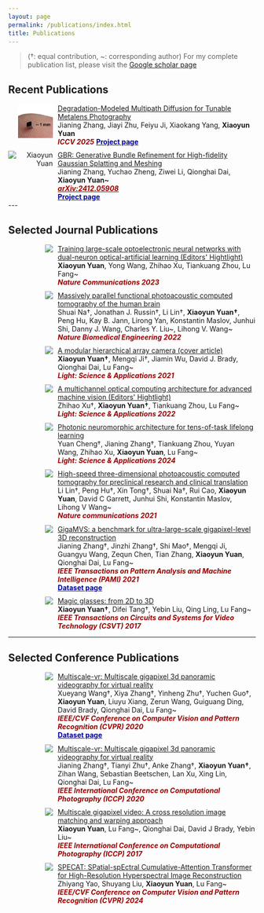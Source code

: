 ```yaml
---
layout: page
permalink: /publications/index.html
title: Publications
---
```

<style>
.pub_wrapper {
  display: grid;
  grid-template-columns: 1fr 4fr;
  margin-top:2%
}
.pub_wrapper img{
  width: 70%;
  margin-right:10%
}
</style>


> (†: equal contribution, ~: corresponding author) For my complete publication list, please visit the [Google scholar page](https://scholar.google.com/citations?user=MrEV0uwAAAAJ&hl=en)


## Recent Publications
<div class="pub_wrapper">
    <div style="text-align: right">
        <img src="/mypaper/paper_icon/iccv_2025.jpg" alt="Xiaoyun Yuan">
    </div>
    <div style="text-align: left">
        <a href="">
        Degradation-Modeled Multipath Diffusion for Tunable Metalens Photography</a><br>
        Jianing Zhang, Jiayi Zhu, Feiyu Ji, Xiaokang Yang, <b>Xiaoyun Yuan</b><br>
        <b><em><font color="#990000">ICCV 2025</font></em></b>
        <!-- <a href=""><b><em><font color="#990000">arXiv:2412.05908</font></em></b><br></a> -->
        <b><a href="https://dmdiff.github.io/">
        <font color="#000099">Project page</font></a></b>
    </div>
</div>

<div class="pub_wrapper">
    <div style="text-align: right">
        <img src="/mypaper/paper_icon/Arxiv_GBR.jpg" alt="Xiaoyun Yuan">
    </div>
    <div style="text-align: left">
        <a href="https://arxiv.org/abs/2412.05908">
        GBR: Generative Bundle Refinement for High-fidelity Gaussian Splatting and Meshing</a><br>
        Jianing Zhang, Yuchao Zheng, Ziwei Li, Qionghai Dai, <b>Xiaoyun Yuan~</b><br>
        <a href="https://arxiv.org/abs/2412.05908"><b><em><font color="#990000">arXiv:2412.05908</font></em></b><br></a>
        <b><a href="https://gbrnvs.github.io/">
        <font color="#000099">Project page</font></a></b>
    </div>
</div>
---

## Selected Journal Publications

<div class="pub_wrapper">
    <div style="text-align: right">
        <img src="/mypaper/paper_icon/nc_2023.jpg">
    </div>
    <div style="text-align: left">
        <a href="https://www.nature.com/articles/s41467-023-42984-y">
        Training large-scale optoelectronic neural networks with dual-neuron optical-artificial learning (Editors' Hightlight)</a><br>
        <b>Xiaoyun Yuan</b>, Yong Wang, Zhihao Xu, Tiankuang Zhou, Lu Fang~<br>
        <b><em><font color="#990000">Nature Communications 2023</font></em></b>
    </div>
</div>

<div class="pub_wrapper">
    <div style="text-align: right">
        <img src="/mypaper/paper_icon/nbme_2022.jpg">
    </div>
    <div style="text-align: left">
        <a href="https://www.nature.com/articles/s41551-021-00735-8">
        Massively parallel functional photoacoustic computed tomography of the human brain</a><br>
        Shuai Na†, Jonathan J. Russin†, Li Lin†, <b>Xiaoyun Yuan†</b>, Peng Hu, Kay B. Jann, Lirong Yan, Konstantin Maslov, Junhui Shi, Danny J. Wang, Charles Y. Liu~, Lihong V. Wang~<br>
        <b><em><font color="#990000">Nature Biomedical Engineering 2022</font></em></b>
    </div>
</div>

<div class="pub_wrapper">
    <div style="text-align: right">
      <img src="/mypaper/paper_icon/light_2021.jpg">
    </div>
    <div style="text-align: left">
      <a href="https://www.nature.com/articles/s41377-021-00485-x">
        A modular hierarchical array camera (cover article)</a><br>
        <b>Xiaoyun Yuan†</b>, Mengqi Ji†, Jiamin Wu, David J. Brady, Qionghai Dai, Lu Fang~<br>
        <b><em><font color="#990000">Light: Science & Applications 2021</font></em></b>
    </div>
</div>

<div class="pub_wrapper">
    <div style="text-align: right">
      <img src="/mypaper/paper_icon/light_2022.jpg">
    </div>
    <div style="text-align: left">
        <a href="https://www.nature.com/articles/s41377-022-00945-y">
        A multichannel optical computing architecture for advanced machine vision (Editors' Hightlight)</a><br>
        Zhihao Xu†, <b>Xiaoyun Yuan†</b>, Tiankuang Zhou, Lu Fang~<br>
        <b><em><font color="#990000">Light: Science & Applications 2022</font></em></b>
    </div>
</div>

<div class="pub_wrapper">
    <div style="text-align: right">
      <img src="/mypaper/paper_icon/light_2024.jpg">
    </div>
    <div style="text-align: left">
        <a href="https://www.nature.com/articles/s41377-024-01395-4">
        Photonic neuromorphic architecture for tens-of-task lifelong learning</a><br>
        Yuan Cheng†, Jianing Zhang†, Tiankuang Zhou, Yuyan Wang, Zhihao Xu, <b>Xiaoyun Yuan</b>, Lu Fang~<br>
        <b><em><font color="#990000">Light: Science & Applications 2024</font></em></b>
    </div>
</div>

<div class="pub_wrapper">
    <div style="text-align: right">
      <img src="/mypaper/paper_icon/nc_2021.jpg">
    </div>
    <div style="text-align: left">
        <a href="https://www.nature.com/articles/s41467-021-21232-1">
        High-speed three-dimensional photoacoustic computed tomography for preclinical research and clinical translation</a><br>
        Li Lin†, Peng Hu†, Xin Tong†, Shuai Na†, Rui Cao, <b>Xiaoyun Yuan</b>, David C Garrett, Junhui Shi, Konstantin Maslov, Lihong V Wang~<br>
        <b><em><font color="#990000">Nature communications 2021</font></em></b>
    </div>
</div>

<div class="pub_wrapper">
    <div style="text-align: right">
      <img src="/mypaper/paper_icon/pami_gigamvs.jpg">
    </div>
    <div style="text-align: left">
        <a href="https://ieeexplore.ieee.org/abstract/document/9547729">
        GigaMVS: a benchmark for ultra-large-scale gigapixel-level 3D reconstruction</a><br>
        Jianing Zhang†, Jinzhi Zhang†, Shi Mao†, Mengqi Ji, Guangyu Wang, Zequn Chen, Tian Zhang, <b>Xiaoyun Yuan</b>, Qionghai Dai, Lu Fang~<br>
        <b><em><font color="#990000">IEEE Transactions on Pattern Analysis and Machine Intelligence (PAMI) 2021</font></em></b><br>
        <b><a href="https://gigavision.cn/data/news?nav=GigaMVS%20RAWDATA&type=nav&t=1731982252980">
        <font color="#000099">Dataset page</font></a></b>
    </div>
</div>

<div class="pub_wrapper">
    <div style="text-align: right">
      <img src="/mypaper/paper_icon/csvt_2017.jpg">
    </div>
    <div style="text-align: left">
        <a href="https://ieeexplore.ieee.org/abstract/document/9547729">
        Magic glasses: from 2D to 3D</a><br>
        <b>Xiaoyun Yuan†</b>, Difei Tang†, Yebin Liu, Qing Ling, Lu Fang~<br>
        <b><em><font color="#990000">IEEE Transactions on Circuits and Systems for Video Technology (CSVT) 2017</font></em></b>
    </div>
</div>

---

## Selected Conference Publications

<div class="pub_wrapper">
    <div style="text-align: right">
      <img src="/mypaper/paper_icon/cvpr_panda.jpg">
    </div>
    <div style="text-align: left">
        <a href="https://openaccess.thecvf.com/content_CVPR_2020/html/Wang_PANDA_A_Gigapixel-Level_Human-Centric_Video_Dataset_CVPR_2020_paper.html">
        Multiscale-vr: Multiscale gigapixel 3d panoramic videography for virtual reality</a><br>
        Xueyang Wang†, Xiya Zhang†, Yinheng Zhu†, Yuchen Guo†, <b>Xiaoyun Yuan</b>, Liuyu Xiang, Zerun Wang, Guiguang Ding, David Brady, Qionghai Dai, Lu Fang~<br>
        <b><em><font color="#990000">IEEE/CVF Conference on Computer Vision and Pattern Recognition (CVPR) 2020</font></em></b><br>
        <b><a href="https://gigavision.cn/data/news?nav=DataSet%20Panda&type=nav&t=1731982080864">
        <font color="#000099">Dataset page</font></a></b>
    </div>
</div>

<div class="pub_wrapper">
    <div style="text-align: right">
      <img src="/mypaper/paper_icon/iccp_2020.jpg">
    </div>
    <div style="text-align: left">
        <a href="https://openaccess.thecvf.com/content/CVPR2024/html/Yao_SPECAT_SPatial-spEctral_Cumulative-Attention_Transformer_for_High-Resolution_Hyperspectral_Image_Reconstruction_CVPR_2024_paper.html">
        Multiscale-vr: Multiscale gigapixel 3d panoramic videography for virtual reality</a><br>
        Jianing Zhang†, Tianyi Zhu†, Anke Zhang†, <b>Xiaoyun Yuan†</b>, Zihan Wang, Sebastian Beetschen, Lan Xu, Xing Lin, Qionghai Dai, Lu Fang~<br>
        <b><em><font color="#990000">IEEE International Conference on Computational Photography (ICCP) 2020</font></em></b>
    </div>
</div>

<div class="pub_wrapper">
    <div style="text-align: right">
      <img src="/mypaper/paper_icon/iccp_2017.jpg">
    </div>
    <div style="text-align: left">
        <a href="https://openaccess.thecvf.com/content/CVPR2024/html/Yao_SPECAT_SPatial-spEctral_Cumulative-Attention_Transformer_for_High-Resolution_Hyperspectral_Image_Reconstruction_CVPR_2024_paper.html">
        Multiscale gigapixel video: A cross resolution image matching and warping approach</a><br>
        <b>Xiaoyun Yuan</b>, Lu Fang~, Qionghai Dai, David J Brady, Yebin Liu~<br>
        <b><em><font color="#990000">IEEE International Conference on Computational Photography (ICCP) 2017</font></em></b>
    </div>
</div>

<div class="pub_wrapper">
    <div style="text-align: right">
      <img src="/mypaper/paper_icon/cvpr_2024.jpg">
    </div>
    <div style="text-align: left">
        <a href="https://openaccess.thecvf.com/content/CVPR2024/html/Yao_SPECAT_SPatial-spEctral_Cumulative-Attention_Transformer_for_High-Resolution_Hyperspectral_Image_Reconstruction_CVPR_2024_paper.html">
        SPECAT: SPatial-spEctral Cumulative-Attention Transformer for High-Resolution Hyperspectral Image Reconstruction</a><br>
        Zhiyang Yao, Shuyang Liu, <b>Xiaoyun Yuan</b>, Lu Fang~<br>
        <b><em><font color="#990000">IEEE/CVF Conference on Computer Vision and Pattern Recognition (CVPR) 2024</font></em></b>
    </div>
</div>

<!-- - [SPECAT: SPatial-spEctral Cumulative-Attention Transformer for High-Resolution Hyperspectral Image Reconstruction](https://openaccess.thecvf.com/content/CVPR2024/html/Yao_SPECAT_SPatial-spEctral_Cumulative-Attention_Transformer_for_High-Resolution_Hyperspectral_Image_Reconstruction_CVPR_2024_paper.html)<br>Zhiyang Yao, Shuyang Liu, **Xiaoyun Yuan**, Lu Fang~<br> **IEEE/CVF Conference on Computer Vision and Pattern Recognition (CVPR)** 2024.
- [Panda: A gigapixel-level human-centric video dataset](https://openaccess.thecvf.com/content_CVPR_2020/html/Wang_PANDA_A_Gigapixel-Level_Human-Centric_Video_Dataset_CVPR_2020_paper.html)<br>Xueyang Wang†, Xiya Zhang†, Yinheng Zhu†, Yuchen Guo†, **Xiaoyun Yuan**, Liuyu Xiang, Zerun Wang, Guiguang Ding, David Brady, Qionghai Dai, Lu Fang~<br> **IEEE/CVF Conference on Computer Vision and Pattern Recognition (CVPR)** 2020.<br>[**<font color="#990000">Dataset page</font>**](https://gigavision.cn/data/news?nav=DataSet%20Panda&type=nav&t=1731982080864)
- [Multiscale-vr: Multiscale gigapixel 3d panoramic videography for virtual reality](https://ieeexplore.ieee.org/abstract/document/9105244)<br>Jianing Zhang†, Tianyi Zhu†, Anke Zhang†, **Xiaoyun Yuan†**, Zihan Wang, Sebastian Beetschen, Lan Xu, Xing Lin, Qionghai Dai, Lu Fang~<br> **IEEE International Conference on Computational Photography (ICCP)** 2020.
- [Multiscale gigapixel video: A cross resolution image matching and warping approach](https://ieeexplore.ieee.org/abstract/document/7951481)<br>**Xiaoyun Yuan**, Lu Fang~, Qionghai Dai, David J Brady, Yebin Liu~<br> **IEEE International Conference on Computational Photography (ICCP)** 2017. -->
